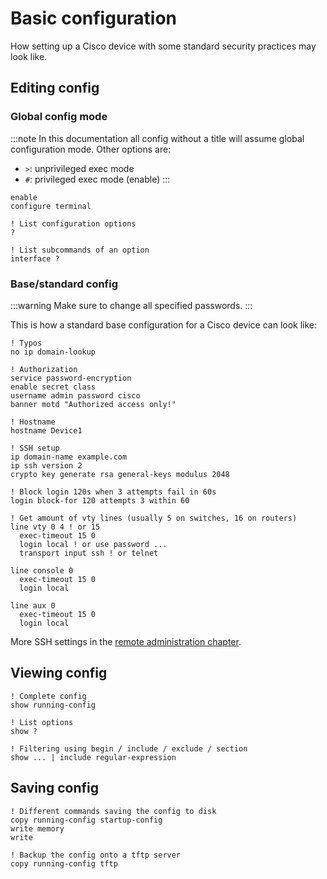 # Basic configuration

How setting up a Cisco device with some standard security practices may look like.

## Editing config

### Global config mode

:::note
In this documentation all config without a title will assume global configuration mode. Other options are:

- `>`: unprivileged exec mode
- `#`: privileged exec mode (enable)
  :::

```cisco-ios title=">"
enable
configure terminal

! List configuration options
?

! List subcommands of an option
interface ?
```

### Base/standard config

:::warning
Make sure to change all specified passwords.
:::

This is how a standard base configuration for a Cisco device can look like:

```cisco-ios
! Typos
no ip domain-lookup

! Authorization
service password-encryption
enable secret class
username admin password cisco
banner motd "Authorized access only!"

! Hostname
hostname Device1

! SSH setup
ip domain-name example.com
ip ssh version 2
crypto key generate rsa general-keys modulus 2048

! Block login 120s when 3 attempts fail in 60s
login block-for 120 attempts 3 within 60

! Get amount of vty lines (usually 5 on switches, 16 on routers)
line vty 0 4 ! or 15
  exec-timeout 15 0
  login local ! or use password ...
  transport input ssh ! or telnet

line console 0
  exec-timeout 15 0
  login local

line aux 0
  exec-timeout 15 0
  login local
```

More SSH settings in the [remote administration chapter](./administration#ssh).

## Viewing config

```cisco-ios title="#"
! Complete config
show running-config

! List options
show ?

! Filtering using begin / include / exclude / section
show ... | include regular-expression
```

## Saving config

```cisco-ios title="#"
! Different commands saving the config to disk
copy running-config startup-config
write memory
write

! Backup the config onto a tftp server
copy running-config tftp
```
